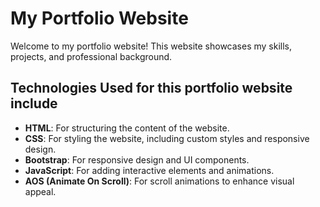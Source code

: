 # My Portfolio Website

Welcome to my portfolio website! This website showcases my skills, projects, and professional background.


## Technologies Used for this portfolio website include

- **HTML**: For structuring the content of the website.
- **CSS**: For styling the website, including custom styles and responsive design.
- **Bootstrap**: For responsive design and UI components.
- **JavaScript**: For adding interactive elements and animations.
- **AOS (Animate On Scroll)**: For scroll animations to enhance visual appeal.





